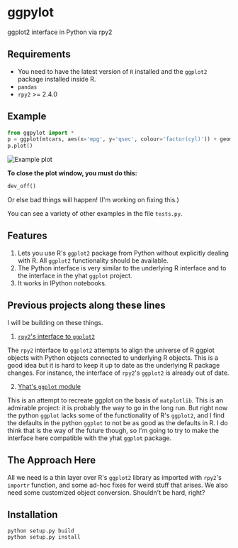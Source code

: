 ggpylot
=======

ggplot2 interface in Python via rpy2

Requirements
------------

* You need to have the latest version of `R` installed and the `ggplot2` package installed inside R.
* `pandas`
* `rpy2` >= 2.4.0

Example
-------
```python
from ggpylot import *
p = ggplot(mtcars, aes(x='mpg', y='qsec', colour='factor(cyl)')) + geom_point()
p.plot()
```
![Example plot](http://web.mit.edu/futrell/www/example.svg)

**To close the plot window, you must do this:**
```python
dev_off()
```
Or else bad things will happen! (I'm working on fixing this.)

You can see a variety of other examples in the file ``tests.py``. 

Features
-----

1. Lets you use R's `ggplot2` package from Python without explicitly dealing with R. All ``ggplot2`` functionality should be available.
2. The Python interface is very similar to the underlying R interface and to the interface in the yhat `ggplot` project.
3. It works in IPython notebooks.


Previous projects along these lines
-----------------------------------

I will be building on these things.

1. [`rpy2`'s interface to `ggplot2`](http://rpy.sourceforge.net/rpy2.html)

The `rpy2` interface to `ggplot2` attempts to align the universe of R ggplot objects with Python objects connected to underlying R objects. This is a good idea but it is hard to keep it up to date as the underlying R package changes. For instance, the interface of `rpy2`'s `ggplot2` is already out of date. 

2. [Yhat's `ggplot` module](https://github.com/yhat/ggplot/)

This is an attempt to recreate ggplot on the basis of `matplotlib`. This is an
admirable project: it is probably the way to go in the long run. But right now the python `ggplot` lacks some of the functionality of R's `ggplot2`, and I find the defaults in the python `ggplot` to not be as good as the defaults in R. I do think that is the way of the future though, so I'm going to try to make the interface here compatible with the yhat `ggplot` package.


The Approach Here
-----------------

All we need is a thin layer over R's `ggplot2` library as imported with `rpy2`'s `importr` function, and some ad-hoc fixes for weird stuff that arises. We also need some customized object conversion. Shouldn't be hard, right?


Installation
------------
```
python setup.py build
python setup.py install
```

